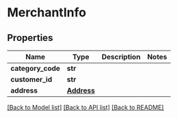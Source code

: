 # MerchantInfo

## Properties
Name | Type | Description | Notes
------------ | ------------- | ------------- | -------------
**category_code** | **str** |  | 
**customer_id** | **str** |  | 
**address** | [**Address**](Address.md) |  | 

[[Back to Model list]](../README.md#documentation-for-models) [[Back to API list]](../README.md#documentation-for-api-endpoints) [[Back to README]](../README.md)


